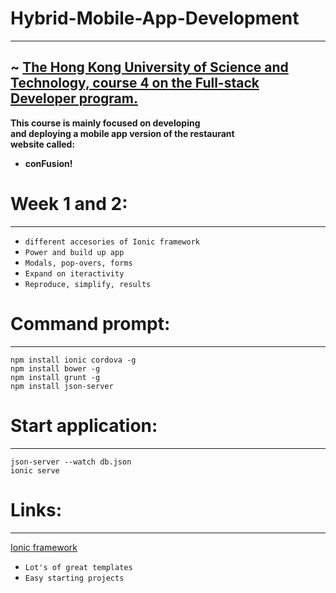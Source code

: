 # Hybrid-Mobile-App-Development 
--------------------
~ <a href="https://www.coursera.org/learn/hybrid-mobile-development/home/welcome" >The Hong Kong University of Science and Technology, course 4 on the Full-stack Developer program. </a>
----------------------------
<strong>This course is mainly focused on developing <br>
and deploying a mobile app version of the restaurant <br>
website called: <br> 
- conFusion!</strong>

# Week 1 and 2:
--------------
* `different accesories of Ionic framework`
* `Power and build up app`
* `Modals, pop-overs, forms`
* `Expand on iteractivity`
* `Reproduce, simplify, results`

# Command prompt: 
-----------------
  `npm install ionic cordova -g` <br>
  `npm install bower -g` <br>
  `npm install grunt -g` <br>
  `npm install json-server`

# Start application:
-------------------
  `json-server --watch db.json` <br>
  `ionic serve`
  
# Links:
--------
  <a href="http://ionicframework.com/" > Ionic framework </a> <br>
  * `Lot's of great templates`
  * `Easy starting projects`
